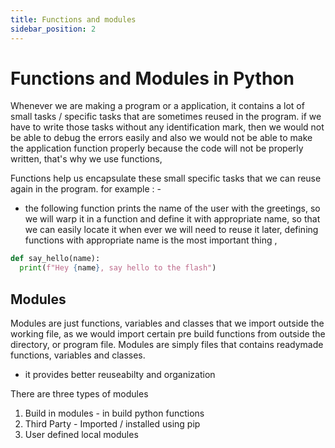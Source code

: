 ```yaml
---
title: Functions and modules
sidebar_position: 2
---
```


# Functions and Modules in Python

Whenever we are making a program or a application, it contains a lot of small tasks / specific tasks that are sometimes reused in the program. if we have to write those tasks without any identification mark, then we would not be able to debug the errors easily and also we would not be able to make the application function properly because the code will not be properly written, that's why we use functions, 

Functions help us encapsulate these small specific tasks that we can reuse again in the program. for example : - 

- the following function prints the name of the user with the greetings, so we will warp it in a function and define it with appropriate name, so that we can easily locate it when ever we will need to reuse it later, defining functions with appropriate name is the most important thing , 
``` python 
def say_hello(name):
  print(f"Hey {name}, say hello to the flash")
```


## Modules 
Modules are just functions, variables and classes that we import outside the working file, as we would import certain pre build functions from outside the directory, or program file. Modules are simply files that contains readymade functions, variables and classes.
- it provides better reuseabilty and organization 

There are three types of modules 
1. Build in modules - in build python functions 
2. Third Party - Imported / installed using pip
3. User defined local modules  
